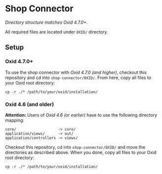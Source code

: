 Shop Connector
==============

*Directory structure matches Oxid 4.7.0+.*

All required files are located under `OXID/` directory. 




## Setup

### Oxid 4.7.0+
To use the shop connector with *Oxid 4.7.0 (and higher)*, checkout this repository and cd into `shop-connector/OXID/`. From here, copy all files to your Oxid root directory:

    cp -r ./* /path/to/your/oxid/installation/



### Oxid 4.6 (and older)

**Attention:** Users of *Oxid 4.6 (or earlier)* have to use the following directory mapping:

    core/                   -> core/
    application/views/      -> out/
    application/controllers -> views/

Checkout this repository, cd into `shop-connector/OXID/` and move the directories as described above. When you done, copy all files to your Oxid root directory:

    cp -r ./* /path/to/your/oxid/installation/
